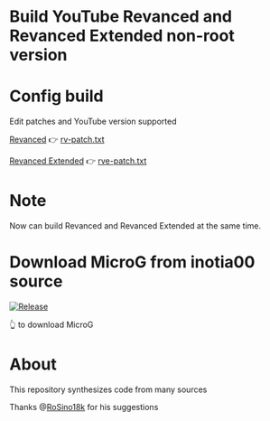 # Build YouTube Revanced and Revanced Extended non-root version

# Config build
Edit patches and YouTube version supported 

[Revanced](https://github.com/revanced/revanced-patches/releases) 👉 [rv-patch.txt](https://github.com/luxysiv/yt-revanced-nonroot/edit/main/rv-patch.txt)

[Revanced Extended](https://github.com/inotia00/revanced-patches/releases) 👉 [rve-patch.txt](https://github.com/luxysiv/yt-revanced-nonroot/edit/main/rve-patch.txt)

# Note
Now can build Revanced and Revanced Extended at the same time.

# Download MicroG from inotia00 source 
[![Release](https://img.shields.io/github/v/release/inotia00/VancedMicroG.svg)](https://github.com/inotia00/VancedMicroG/releases/latest/download/microg.apk)

👆 to download MicroG

# About
This repository synthesizes code from many sources

Thanks @[RoSino18k](https://github.com/RoSino18k) for his suggestions 
